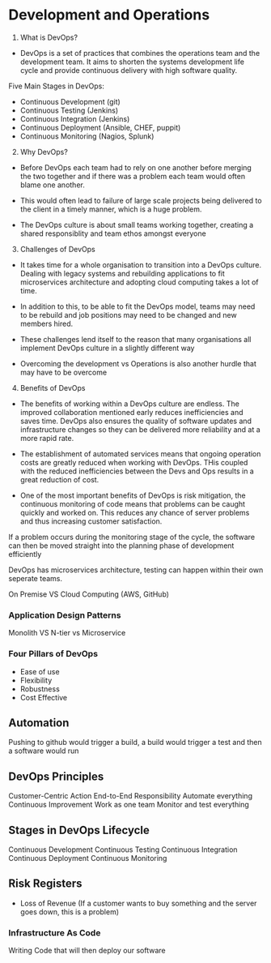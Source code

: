 # Development and Operations

1. What is DevOps? 
- DevOps is a set of practices that combines the operations team and the development team.
It aims to shorten the systems development life cycle and provide continuous delivery with
high software quality.

Five Main Stages in DevOps:
- Continuous Development (git)
- Continuous Testing (Jenkins)
- Continuous Integration (Jenkins)
- Continuous Deployment (Ansible, CHEF, puppit)
- Continuous Monitoring (Nagios, Splunk)



2. Why DevOps?
- Before DevOps each team had to rely on one another before merging the two together
and if there was a problem each team would often blame one another.

- This would often lead to failure of large scale projects being delivered to the client
in a timely manner, which is a huge problem.

- The DevOps culture is about small teams working together, creating a shared responsiblity
and team ethos amongst everyone



3. Challenges of DevOps
- It takes time for a whole organisation to transition into a DevOps culture. Dealing with
legacy systems and rebuilding applications to fit microservices architecture and adopting cloud
computing takes a lot of time.

- In addition to this, to be able to fit the DevOps model, teams may need to be rebuild and job positions
may need to be changed and new members hired.

- These challenges lend itself to the reason that many organisations all implement DevOps culture in a slightly
different way

- Overcoming the development vs Operations is also another hurdle that may have to be overcome
 
4. Benefits of DevOps
- The benefits of working within a DevOps culture are endless. The improved collaboration mentioned early
reduces inefficiencies and saves time. DevOps also ensures the quality of software updates and infrastructure changes
so they can be delivered more reliability and at a more rapid rate.

- The establishment of automated services means that ongoing operation costs are greatly reduced when working with DevOps.
 THis coupled with the reduced inefficiencies between the Devs and Ops results in a great reduction of cost.

- One of the most important benefits of DevOps is risk mitigation, the continuous monitoring of code means that problems
can be caught quickly and worked on. This reduces any chance of server problems and thus increasing customer satisfaction.









If a problem occurs during the monitoring stage of the cycle, the software can then
be moved straight into the planning phase of development efficiently



DevOps has microservices architecture, testing can happen within their own seperate teams. 

On Premise VS Cloud Computing (AWS, GitHub)

### Application Design Patterns
Monolith VS N-tier vs Microservice

### Four Pillars of DevOps

- Ease of use
- Flexibility
- Robustness
- Cost Effective

## Automation
Pushing to github would trigger a build, a build would trigger a test and then a software
would run

## DevOps Principles
Customer-Centric Action
End-to-End Responsibility
Automate everything
Continuous Improvement
Work as one team
Monitor and test everything

## Stages in DevOps Lifecycle
Continuous Development
Continuous Testing
Continuous Integration
Continuous Deployment
Continuous Monitoring

## Risk Registers

- Loss of Revenue (If a customer wants to buy something and the server goes down, this is a problem)

### Infrastructure As Code 
Writing Code that will then deploy our software